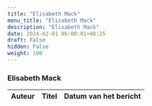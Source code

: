 ```yaml
---
title: "Elisabeth Mack"
menu_title: "Elisabeth Mack"
description: "Elisabeth Mack"
date: 2024-02-01 06:00:01+00:25
draft: False
hidden: False
weight: 100
---
```

### Elisabeth Mack

**Auteur** | **Titel** | **Datum van het bericht**
---|---|---
